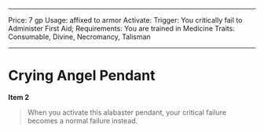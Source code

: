 
---
Price: 7 gp
Usage: affixed to armor
Activate: 
Trigger: You critically fail to Administer First Aid;
Requirements: You are trained in Medicine
Traits: Consumable, Divine, Necromancy, Talisman

---

# Crying Angel Pendant

**Item 2**

> When you activate this alabaster pendant, your critical failure becomes a normal failure instead.
